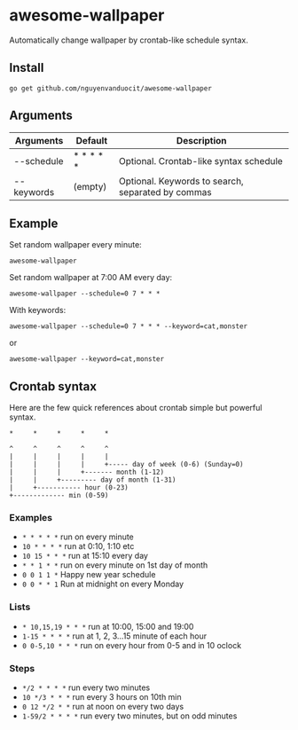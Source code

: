 # awesome-wallpaper

Automatically change wallpaper by crontab-like schedule syntax.

## Install

```
go get github.com/nguyenvanduocit/awesome-wallpaper
```

## Arguments

| Arguments | Default | Description |
|----------|-------------|---|
| --schedule | * * * * * | Optional. Crontab-like syntax schedule |
| --keywords | (empty) | Optional. Keywords to search, separated by commas|

## Example

Set random wallpaper every minute:

```
awesome-wallpaper
```

Set random wallpaper at 7:00 AM every day:

```
awesome-wallpaper --schedule=0 7 * * *
```

With keywords:

```
awesome-wallpaper --schedule=0 7 * * * --keyword=cat,monster
```

or

```
awesome-wallpaper --keyword=cat,monster
```

## Crontab syntax

Here are the few quick references about crontab simple but powerful syntax.

```
*     *     *     *     *        

^     ^     ^     ^     ^
|     |     |     |     |
|     |     |     |     +----- day of week (0-6) (Sunday=0)
|     |     |     +------- month (1-12)
|     |     +--------- day of month (1-31)
|     +----------- hour (0-23)
+------------- min (0-59)
```

### Examples

+ `* * * * *` run on every minute
+ `10 * * * *` run at 0:10, 1:10 etc
+ `10 15 * * *` run at 15:10 every day
+ `* * 1 * *` run on every minute on 1st day of month
+ `0 0 1 1 *` Happy new year schedule
+ `0 0 * * 1` Run at midnight on every Monday

### Lists

+ `* 10,15,19 * * *` run at 10:00, 15:00 and 19:00
+ `1-15 * * * *` run at 1, 2, 3...15 minute of each hour
+ `0 0-5,10 * * *` run on every hour from 0-5 and in 10 oclock

### Steps
+ `*/2 * * * *` run every two minutes
+ `10 */3 * * *` run every 3 hours on 10th min
+ `0 12 */2 * *` run at noon on every two days
+ `1-59/2 * * * *` run every two minutes, but on odd minutes